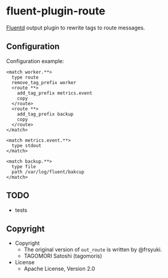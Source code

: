 # fluent-plugin-route

[Fluentd](http://fluentd.org) output plugin to rewrite tags to route messages.

## Configuration

Configuration example:

    <match worker.**>
      type route
      remove_tag_prefix worker
      <route **>
        add_tag_prefix metrics.event
        copy
      </route>
      <route **>
        add_tag_prefix backup
        copy
      </route>
    </match>

    <match metrics.event.**>
      type stdout
    </match>

    <match backup.**>
      type file
      path /var/log/fluent/bakcup
    </match>

## TODO

* tests

## Copyright

* Copyright
  * The original version of `out_route` is written by @frsyuki.
  * TAGOMORI Satoshi (tagomoris)
* License
  * Apache License, Version 2.0
